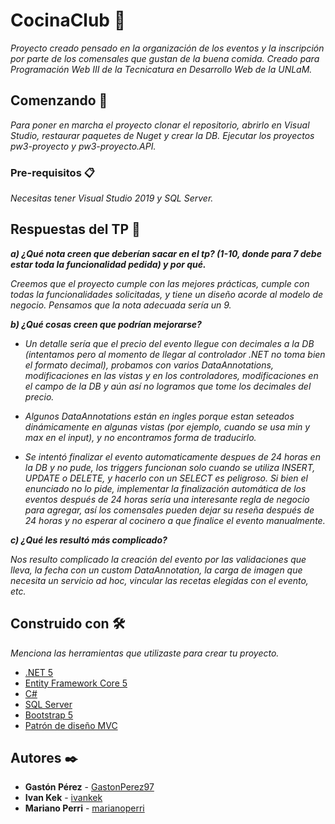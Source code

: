 # CocinaClub 🍳

_Proyecto creado pensado en la organización de los eventos y la inscripción por parte de los comensales que gustan de la buena comida. Creado para Programación Web III de la Tecnicatura en Desarrollo Web de la UNLaM._

## Comenzando 🚀

_Para poner en marcha el proyecto clonar el repositorio, abrirlo en Visual Studio, restaurar paquetes de Nuget y crear la DB. Ejecutar los proyectos pw3-proyecto y pw3-proyecto.API._

### Pre-requisitos 📋

_Necesitas tener Visual Studio 2019 y SQL Server._


## Respuestas del TP 📝

_**a) ¿Qué nota creen que deberían sacar en el tp? (1-10, donde para 7 debe estar toda la funcionalidad pedida) y por qué.**_

_Creemos que el proyecto cumple con las mejores prácticas, cumple con todas la funcionalidades solicitadas, y tiene un diseño acorde al modelo de negocio. Pensamos que la nota adecuada sería un 9._

_**b) ¿Qué cosas creen que podrían mejorarse?**_

- _Un detalle sería que el precio del evento llegue con decimales a la DB (intentamos pero al momento de llegar al controlador .NET no toma bien el formato decimal), probamos con varios DataAnnotations, modificaciones en las vistas y en los controladores, modificaciones en el campo de la DB y aún así no logramos que tome los decimales del precio._

- _Algunos DataAnnotations están en ingles porque estan seteados dinámicamente en algunas vistas (por ejemplo, cuando se usa min y max en el input), y no encontramos forma de traducirlo._

- _Se intentó finalizar el evento automaticamente despues de 24 horas en la DB y no pude, los triggers funcionan solo cuando se utiliza INSERT, UPDATE o DELETE, y hacerlo con un SELECT es peligroso. Si bien el enunciado no lo pide, implementar la finalización automática de los eventos después de 24 horas sería una interesante regla de negocio para agregar, así los comensales pueden dejar su reseña después de 24 horas y no esperar al cocinero a que finalice el evento manualmente._

_**c) ¿Qué les resultó más complicado?**_

_Nos resulto complicado la creación del evento por las validaciones que lleva, la fecha con un custom DataAnnotation, la carga de imagen que necesita un servicio ad hoc, vincular las recetas elegidas con el evento, etc._


## Construido con 🛠️

_Menciona las herramientas que utilizaste para crear tu proyecto._

* [.NET 5](https://dotnet.microsoft.com/download/dotnet/5.0) 
* [Entity Framework Core 5](https://docs.microsoft.com/en-us/aspnet/core/data/ef-mvc/intro?view=aspnetcore-6.0)
* [C#](https://docs.microsoft.com/en-us/dotnet/csharp/)
* [SQL Server](https://www.microsoft.com/es-es/sql-server/)
* [Bootstrap 5](https://getbootstrap.com/docs/5.0/getting-started/introduction/)
* [Patrón de diseño MVC](https://es.wikipedia.org/wiki/Modelo%E2%80%93vista%E2%80%93controlador)

## Autores ✒️

* **Gastón Pérez**   - [GastonPerez97](https://github.com/GastonPerez97)
* **Ivan Kek**       - [ivankek](https://github.com/ivankek)
* **Mariano Perri**  - [marianoperri](https://github.com/marianoperri)

